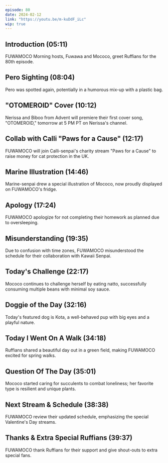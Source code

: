 ```yaml
---
episode: 80
date: 2024-02-12
link: "https://youtu.be/m-kuDdF_iLc"
wip: true
---
```


## Introduction (05:11)

FUWAMOCO Morning hosts, Fuwawa and Mococo, greet Ruffians for the 80th episode.

## Pero Sighting (08:04)

Pero was spotted again, potentially in a humorous mix-up with a plastic bag.

## "OTOMEROID" Cover (10:12)

Nerissa and Biboo from Advent will premiere their first cover song, "OTOMEROID," tomorrow at 5 PM PT on Nerissa's channel.

## Collab with Calli "Paws for a Cause" (12:17)

FUWAMOCO will join Calli-senpai's charity stream "Paws for a Cause" to raise money for cat protection in the UK.

## Marine Illustration (14:46)

Marine-senpai drew a special illustration of Mococo, now proudly displayed on FUWAMOCO's fridge.

## Apology (17:24)

FUWAMOCO apologize for not completing their homework as planned due to oversleeping.

## Misunderstanding (19:35)

Due to confusion with time zones, FUWAMOCO misunderstood the schedule for their collaboration with Kawaii Senpai.

## Today's Challenge (22:17)

Mococo continues to challenge herself by eating natto, successfully consuming multiple beans with minimal soy sauce.

## Doggie of the Day (32:16)

Today's featured dog is Kota, a well-behaved pup with big eyes and a playful nature.

## Today I Went On A Walk (34:18)

Ruffians shared a beautiful day out in a green field, making FUWAMOCO excited for spring walks.

## Question Of The Day (35:01)

Mococo started caring for succulents to combat loneliness; her favorite type is resilient and unique plants.

## Next Stream & Schedule (38:38)

FUWAMOCO review their updated schedule, emphasizing the special Valentine's Day streams.

## Thanks & Extra Special Ruffians (39:37)

FUWAMOCO thank Ruffians for their support and give shout-outs to extra special fans.
